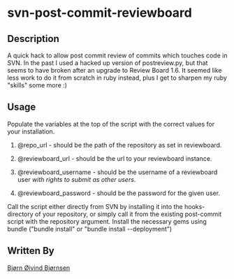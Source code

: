 # svn-post-commit-reviewboard

## Description

A quick hack to allow post commit review of commits which touches code in SVN. In the past I used a hacked up version of postreview.py, but that seems to have
broken after an upgrade to Review Board 1.6. It seemed like less work to do it from scratch in ruby instead, plus I get to sharpen my ruby "skills" some more :)

## Usage

Populate the variables at the top of the script with the correct values for your installation.

1.  @repo_url - should be the path of the repository as set in reviewboard.

3.  @reviewboard_url - should be the url to your reviewboard instance.

4.  @reviewboard_username - should be the username of a reviewboard user *with rights to submit as other users*.

5.  @reviewboard_password - should be the password for the given user.

Call the script either directly from SVN by installing it into the hooks-directory of your repository, or simply call
it from the existing post-commit script with the repository argument.
Install the necessary gems using bundle ("bundle install" or "bundle install --deployment")

## Written By

[Bjørn Øivind Bjørnsen](https://github.com/bjorn-oivind)
